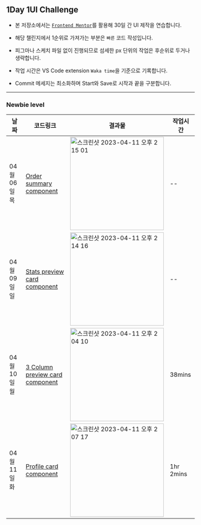 ## 1Day 1UI Challenge

- 본 저장소에서는 [`Frontend Mentor`](https://www.frontendmentor.io/)를 활용해 30일 간 UI 제작을 연습합니다.

- 해당 챌린지에서 1순위로 가져가는 부분은 `빠른` 코드 작성입니다.

- 피그마나 스케치 파일 없이 진행되므로 섬세한 px 단위의 작업은 후순위로 두거나 생략합니다.

- 작업 시간은 VS Code extension `Waka time`을 기준으로 기록합니다.

- Commit 메세지는 최소화하며 Start와 Save로 시작과 끝을 구분합니다.

---

### Newbie level

| 날짜         | 코드링크                                                                                                                           | 결과물                                                                                                                                                                       | 작업시간  |
| ------------ | ---------------------------------------------------------------------------------------------------------------------------------- | ---------------------------------------------------------------------------------------------------------------------------------------------------------------------------- | --------- |
| 04월 06일 목 | [Order summary component](https://github.com/mixnuts211/Practice-basic-everyday/tree/main/StatsPreviewCardComponentMain)           | <img width="250" alt="스크린샷 2023-04-11 오후 2 15 01" src="https://user-images.githubusercontent.com/94048689/231064492-9a79025c-1d70-4d3b-babb-2f0577117407.png"> | --        |
| 04월 09일 일 | [Stats preview card component](https://github.com/mixnuts211/Practice-basic-everyday/tree/main/StatsPreviewCardComponentMain)      | <img width="250" alt="스크린샷 2023-04-11 오후 2 14 16" src="https://user-images.githubusercontent.com/94048689/231063072-580e97b0-d54d-4216-b63d-fc420fa2a5c8.png"> | --        |
| 04월 10일 월 | [3 Column preview card component](https://github.com/mixnuts211/Practice-basic-everyday/tree/main/3ColumnPreviewCardComponentMain) | <img width="250" alt="스크린샷 2023-04-11 오후 2 04 10" src="https://user-images.githubusercontent.com/94048689/231061144-b38aa036-0427-41bd-80eb-7b75f22eb03a.png"> | 38mins    |
| 04월 11일 화 | [Profile card component](https://github.com/mixnuts211/Practice-basic-everyday/tree/main/ProfileCardComponentMain)                 | <img width="250" alt="스크린샷 2023-04-11 오후 2 07 17" src="https://user-images.githubusercontent.com/94048689/231061596-f86711bb-2e34-46ee-aace-9bb4068efdde.png"> | 1hr 2mins |

